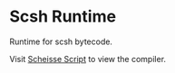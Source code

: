 # Scsh Runtime
Runtime for scsh bytecode.

Visit [Scheisse Script](https://github.com/AvirukBasak/scheisse-script/) to view the compiler.
